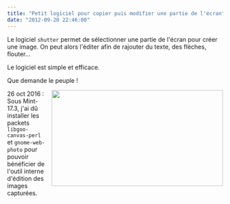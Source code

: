 ```yaml
---
title: "Petit logiciel pour copier puis modifier une partie de l'écran"
date: "2012-09-20 22:46:00"
---
```

Le logiciel `shutter` permet de sélectionner une partie de l'écran pour créer une image. On peut alors l'éditer afin de rajouter du texte, des flèches, flouter...

Le logiciel est simple et efficace.

Que demande le peuple !<div class="separator" style="clear: both; text-align: center;"><a href="http://3.bp.blogspot.com/-nTJgnp5EyIk/UFuBOjULCrI/AAAAAAAADnc/7Dghyn9OnSI/s1600/S%25C3%25A9lection_001.png" imageanchor="1" style="clear:right; float:right; margin-left:1em; margin-bottom:1em"><img border="0" height="224" width="400" src="http://3.bp.blogspot.com/-nTJgnp5EyIk/UFuBOjULCrI/AAAAAAAADnc/7Dghyn9OnSI/s400/S%25C3%25A9lection_001.png" /></a></div>
26 oct 2016 : Sous Mint-17.3, j'ai dû installer les packets `libgoo-canvas-perl` et `gnome-web-photo` pour pouvoir bénéficier de l'outil interne d'édition des images capturées.
